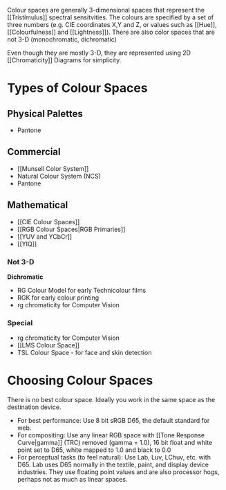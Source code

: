 Colour spaces are generally 3-dimensional spaces that represent the [[Tristimulus]] spectral sensitvities.
The colours are specified by a set of three numbers (e.g. CIE coordinates X,Y and Z, or values such as [[Hue]], [[Colourfulness]] and [[Lightness]]). There are also color spaces that are not 3-D (monochromatic, dichromatic)

Even though they are mostly 3-D, they are represented using 2D [[Chromaticity]] Diagrams for simplicity.

# Types of Colour Spaces
## Physical Palettes
- Pantone
## Commercial
- [[Munsell Color System]]
- Natural Colour System (NCS)
- Pantone
## Mathematical
- [[CIE Colour Spaces]]
- [[RGB Colour Spaces|RGB Primaries]]
- [[YUV and YCbCr]]
- [[YIQ]]
### Not 3-D
**Dichromatic**
- RG Colour Model for early Technicolour films
- RGK for early colour printing
- rg chromaticity for Computer Vision
### Special
- rg chromaticity for Computer Vision
- [[LMS Colour Space]]
- TSL Colour Space - for face and skin detection

# Choosing Colour Spaces
There is no best colour space. Ideally you work in the same space as the destination device.
- For best performance: Use 8 bit sRGB D65, the default standard for web.
- For compositing: Use any linear RGB space with [[Tone Response Curve|gamma]] (TRC) removed (gamma = 1.0), 16 bit float and white point set to D65, white mapped to 1.0 and black to 0.0
- For perceptual tasks (to feel natural): Use Lab, Luv, LChuv, etc. with D65. Lab uses D65 normally in the textile, paint, and display device industries. They use floating point values and are also processor hogs, perhaps not as much as linear spaces.